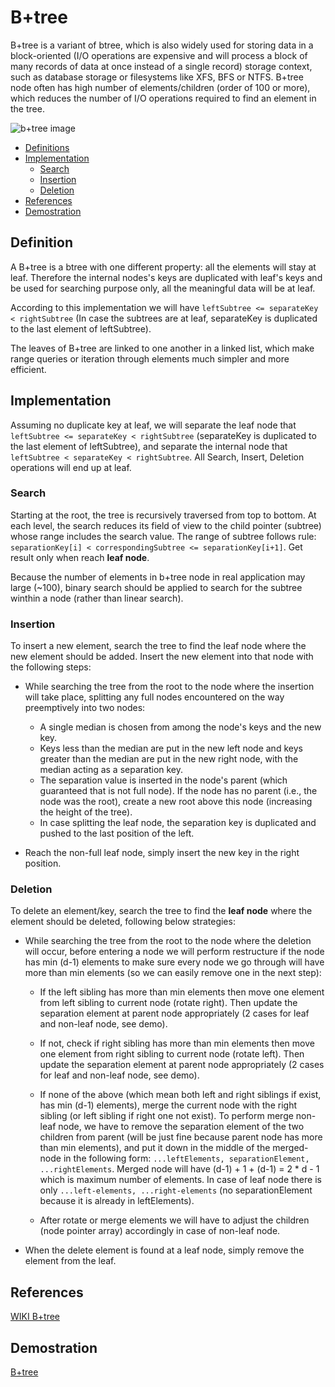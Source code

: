 # B+tree

B+tree is a variant of btree, which is also widely used for storing data in a block-oriented (I/O operations are expensive and will process a block of many records of data at once instead of a single record) storage context, such as database storage or filesystems like XFS, BFS or NTFS. B+tree node often has high number of elements/children (order of 100 or more), which reduces the number of I/O operations required to find an element in the tree.

![b+tree image](https://codetube-vn.web.app/images/bplustree.png "B+tree")

<!-- HeadMark -->

- [Definitions](#Definitions)
- [Implementation](#Implementation)
  - [Search](#Search)
  - [Insertion](#Insertion)
  - [Deletion](#Deletion)
- [References](#References)
- [Demostration](#Demostration)

## Definition

A B+tree is a btree with one different property: all the elements will stay at leaf. Therefore the internal nodes's keys are duplicated with leaf's keys and be used for searching purpose only, all the meaningful data will be at leaf.

According to this implementation we will have `leftSubtree <= separateKey < rightSubtree` (In case the subtrees are at leaf, separateKey is duplicated to the last element of leftSubtree).

The leaves of B+tree are linked to one another in a linked list, which make range queries or iteration through elements much simpler and more efficient.

## Implementation

Assuming no duplicate key at leaf, we will separate the leaf node that `leftSubtree <= separateKey < rightSubtree` (separateKey is duplicated to the last element of leftSubtree), and separate the internal node that `leftSubtree < separateKey < rightSubtree`. All Search, Insert, Deletion operations will end up at leaf.

### Search

Starting at the root, the tree is recursively traversed from top to bottom. At each level, the search reduces its field of view to the child pointer (subtree) whose range includes the search value. The range of subtree follows rule: `separationKey[i] < correspondingSubtree <= separationKey[i+1]`. Get result only when reach **leaf node**.

Because the number of elements in b+tree node in real application may large (~100), binary search should be applied to search for the subtree winthin a node (rather than linear search).

### Insertion

To insert a new element, search the tree to find the leaf node where the new element should be added. Insert the new element into that node with the following steps:

- While searching the tree from the root to the node where the insertion will take place, splitting any full nodes encountered on the way preemptively into two nodes:

  - A single median is chosen from among the node's keys and the new key.
  - Keys less than the median are put in the new left node and keys greater than the median are put in the new right node, with the median acting as a separation key.
  - The separation value is inserted in the node's parent (which guaranteed that is not full node). If the node has no parent (i.e., the node was the root), create a new root above this node (increasing the height of the tree).
  - In case splitting the leaf node, the separation key is duplicated and pushed to the last position of the left.

- Reach the non-full leaf node, simply insert the new key in the right position.

### Deletion

To delete an element/key, search the tree to find the **leaf node** where the element should be deleted, following below strategies:

- While searching the tree from the root to the node where the deletion will occur, before entering a node we will perform restructure if the node has min (d-1) elements to make sure every node we go through will have more than min elements (so we can easily remove one in the next step):

  - If the left sibling has more than min elements then move one element from left sibling to current node (rotate right). Then update the separation element at parent node appropriately (2 cases for leaf and non-leaf node, see demo).

  - If not, check if right sibling has more than min elements then move one element from right sibling to current node (rotate left). Then update the separation element at parent node appropriately (2 cases for leaf and non-leaf node, see demo).

  - If none of the above (which mean both left and right siblings if exist, has min (d-1) elements), merge the current node with the right sibling (or left sibling if right one not exist). To perform merge non-leaf node, we have to remove the separation element of the two children from parent (will be just fine because parent node has more than min elements), and put it down in the middle of the merged-node in the following form: `...leftElements, separationElement, ...rightElements`. Merged node will have (d-1) + 1 + (d-1) = 2 * d - 1 which is maximum number of elements. In case of leaf node there is only `...left-elements, ...right-elements` (no separationElement because it is already in leftElements).

  - After rotate or merge elements we will have to adjust the children (node pointer array) accordingly in case of non-leaf node.

- When the delete element is found at a leaf node, simply remove the element from the leaf.

## References

[WIKI B+tree](https://en.wikipedia.org/wiki/B%2B_tree)

## Demostration

<!-- EndMark -->

[B+tree](https://codetube-vn.web.app/bplustree)
